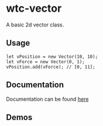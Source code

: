 # wtc-vector
A basic 2d vector class.

## Usage
```
let vPosition = new Vector(10, 10);
let vForce = new Vector(0, 1);
vPosition.add(vForce); // [0, 11];
```

## Documentation
Documentation can be found [here](https://wethegit.github.io/wtc-vector/)

## Demos
